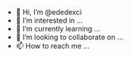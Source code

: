 - 👋 Hi, I’m @ededexci
- 👀 I’m interested in ...
- 🌱 I’m currently learning ...
- 💞️ I’m looking to collaborate on ...
- 📫 How to reach me ...

<!---
ededexci/ededexci is a ✨ special ✨ repository because its `README.md` (this file) appears on your GitHub profile.
You can click the Preview link to take a look at your changes.
--->
